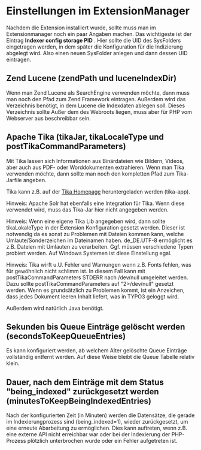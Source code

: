 Einstellungen im ExtensionManager
=================================

Nachdem die Extension installiert wurde, sollte muss man im Extensionmanager noch ein paar Angaben machen. Das wichtigeste ist der Eintrag **Indexer config storage PID** . Hier sollte die UID des SysFolders eingetragen werden, in dem später die Konfiguration für die Indizierung abgelegt wird. Also einen neuen SysFolder anlegen und dann dessen UID eintragen.

Zend Lucene (zendPath und luceneIndexDir)
-----------------------------------------

Wenn man Zend Lucene als SearchEngine verwenden möchte, dann muss man noch den Pfad zum Zend Framework eintragen. Außerdem wird das Verzeichnis benötigt, in dem Lucene die Indexdaten ablegen soll. Dieses Verzeichnis sollte Außer dem des Webroots liegen, muss aber für PHP vom Webserver aus beschreibbar sein.

Apache Tika (tikaJar, tikaLocaleType und postTikaCommandParameters)
----------------------------------------

Mit Tika lassen sich Informationen aus Binärdateien wie Bildern, Videos, aber auch aus PDF- oder Worddokumenten extrahieren. Wenn man Tika verwenden möchte, dann sollte man noch den kompletten Pfad zum Tika-Jarfile angeben.

Tika kann z.B. auf der [Tika Homepage](https://tika.apache.org/download.html) heruntergeladen werden (tika-app).

Hinweis: Apache Solr hat ebenfalls eine Integration für Tika. Wenn diese verwendet wird, muss das Tika-Jar hier nicht angegeben werden.

Hinweis: Wenn eine eigene Tika Lib angegeben wird, dann sollte tikaLokaleType in der Extension Konfiguration gesetzt werden. Dieser ist notwendig da es sonst zu Problemen mit Dateien kommen kann, welche Umlaute/Sonderzeichen im Dateinamen haben. de\_DE.UTF-8 ermöglicht es z.B. Dateien mit Umlauten zu verarbeiten. Ggf. müssen verschiedene Typen probiert werden. Auf Windows Systemen ist diese Einstellung egal.

Hinweis: Tika wirft u.U. Fehler und Warnungen wenn z.B. Fonts fehlen, was für gewöhnlich nicht schlimm ist. In diesem Fall kann mit 
postTikaCommandParameters STDERR nach /dev/null umgeleitet werden. Dazu sollte postTikaCommandParameters
auf "2>/dev/null" gesetzt werden. Wenn es grundsätzlich zu Problemen kommt, ist ein Anzeichen, dass jedes Dokument leeren Inhalt liefert, was
in TYPO3 geloggt wird. 

Außerdem wird natürlich Java benötigt.

Sekunden bis Queue Einträge gelöscht werden (secondsToKeepQueueEntries)
-----------------------------------------------------------------------

Es kann konfiguriert werden, ab welchem Alter gelöschte Queue Einträge vollständig entfernt werden. Auf diese Weise bleibt die Queue Tabelle relativ klein.

Dauer, nach dem Einträge mit dem Status "being_indexed" zurückgesetzt werden (minutesToKeepBeingIndexedEntries)
---------------------------------------------------------------------------------------------------------------
Nach der konfigurierten Zeit (in Minuten) werden die Datensätze, die gerade im Indexierungprozess sind (being_indexed=1), wieder zurückgesetzt, um eine erneute Abarbeitung zu ermöglichen.
Dies kann auftreten, wenn z.B. eine externe API nicht erreichbar war oder bei der Indexierung der PHP-Prozess plötzlich unterbrochen wurde oder ein Fehler aufgetreten ist.
